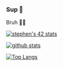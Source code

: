 ### Sup :wave:
Bruh 👀👅

[![stephen's 42 stats](https://badge42.herokuapp.com/api/stats/idelgado)](https://github.com/JaeSeoKim/badge42)

[![github stats](https://github-readme-stats.vercel.app/api?username=IDM-personal&count_private=true&show_icons=true&theme=monokai)](https://github.com/IDM-personal/github-readme-stats)

[![Top Langs](https://github-readme-stats.vercel.app/api/top-langs/?username=IDM-personal&layout=compact&langs_count=8&theme=cobalt)](https://github.com/IDM-personal/github-readme-stats)
